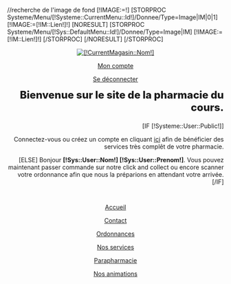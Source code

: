 //recherche de l'image de fond
[!IMAGE:=!]
[STORPROC Systeme/Menu/[!Systeme::CurrentMenu::Id!]/Donnee/Type=Image|IM|0|1]
    [!IMAGE:=[!IM::Lien!]!]
    [NORESULT]
        [STORPROC Systeme/Menu/[!Sys::DefaultMenu::Id!]/Donnee/Type=Image|IM]
            [!IMAGE:=[!IM::Lien!]!]
        [/STORPROC]
    [/NORESULT]
[/STORPROC]
<header id="header" class="header-wrap" style="background-image: url(/[!IMAGE!]);">
	<section class="header">
		<div class="container" >
			<div class="row">
				<div class="col-md-3">
					<a id="header_logo" href="/" title="[!CurrentMagasin::Nom!]"> <img class="logo img-responsive" src="/[!CurrentMagasin::Logo!]" alt="[!CurrentMagasin::Nom!]" /> </a>
				</div>
				<div class="col-md-9">
                    <div class="row" style="margin-bottom: 20px;">
                        <div class="col-md-4  carre-wrapper" style="padding:0;">
                            <a class="carre carre-vert-fonce" href="/Mon-compte"><i class="fa fa-user-md"></i><p>Mon compte</p></a>
                            <a class="carre carre-orange" href="/Systeme/Deconnexion"><i class="fa fa-sign-out"></i><p>Se déconnecter</p></a>
                        </div>
                        <div class="col-md-8" style="padding:0;text-align: right">
                            <h1 style="margin-top: 10px;font-size: 24px;font-weight: 800;">Bienvenue sur le site de la pharmacie du cours.</h1>
                            [IF [!Systeme::User::Public!]]
                                <p>Connectez-vous ou créez un compte en cliquant <a href="/Mon-Compte">ici</a> afin de bénéficier des services très complêt de votre pharmacie.  </p>
                            [ELSE]
                                Bonjour <strong>[!Sys::User::Nom!] [!Sys::User::Prenom!]</strong>. Vous pouvez maintenant passer commande sur notre click and collect ou encore scanner votre ordonnance afin que nous la préparions en attendant votre arrivée.
                            [/IF]
                        </div>
                    </div>
                    <div class="row" style="margin-top: 42px;">
                        <div class="col-md-12 carre-wrapper">
                            <a class="carre carre-orange" href="/"><i class="fa fa-home"></i><p>Accueil</p></a>
                            <a class="carre carre-vert-fonce pull-right" href="/Contact"><i class="fa fa-envelope"></i><p>Contact</p></a>
                            <a class="carre carre-marron" href="/Ordonnances"><i class="fa fa-newspaper-o"></i><p>Ordonnances</p></a>
                            <a class="carre carre-orange" href="/Services"><i class="fa fa-info"></i><p>Nos services</p></a>
                            <!--<a class="carre carre-vert-fonce" href="#nogo"><i class="fa fa-medkit"></i><p>Médicaments</p></a>-->
                            <a class="carre carre-vert" href="/Parapharmacie"><i class="fa fa-heartbeat"></i><p>Parapharmacie</p></a>
                            <a class="carre carre-vert-fonce" href="/Animations"><i class="fa fa-bullhorn"></i><p>Nos animations</p></a>
                        </div>
                    </div>
				</div>
			</div>
		</div>
	</section>
</header>
